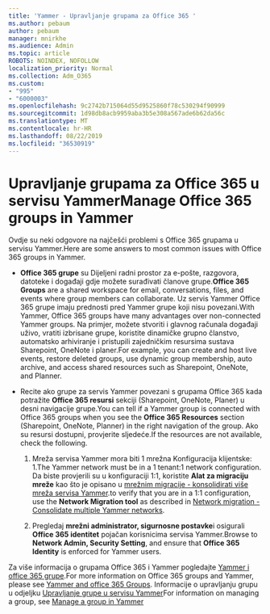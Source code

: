 ```yaml
---
title: 'Yammer - Upravljanje grupama za Office 365 '
ms.author: pebaum
author: pebaum
manager: mnirkhe
ms.audience: Admin
ms.topic: article
ROBOTS: NOINDEX, NOFOLLOW
localization_priority: Normal
ms.collection: Adm_O365
ms.custom:
- "995"
- "6000003"
ms.openlocfilehash: 9c2742b715064d55d9525860f78c530294f90999
ms.sourcegitcommit: 1d98db8acb9959aba3b5e308a567ade6b62da56c
ms.translationtype: MT
ms.contentlocale: hr-HR
ms.lasthandoff: 08/22/2019
ms.locfileid: "36530919"
---
```

# <a name="manage-office-365-groups-in-yammer"></a><span data-ttu-id="61287-102">Upravljanje grupama za Office 365 u servisu Yammer</span><span class="sxs-lookup"><span data-stu-id="61287-102">Manage Office 365 groups in Yammer</span></span>

<span data-ttu-id="61287-103">Ovdje su neki odgovore na najčešći problemi s Office 365 grupama u servisu Yammer.</span><span class="sxs-lookup"><span data-stu-id="61287-103">Here are some answers to most common issues with Office 365 groups in Yammer.</span></span>

* <span data-ttu-id="61287-104">**Office 365 grupe** su Dijeljeni radni prostor za e-pošte, razgovora, datoteke i događaji gdje možete surađivati članove grupe.</span><span class="sxs-lookup"><span data-stu-id="61287-104">**Office 365 Groups** are a shared workspace for email, conversations, files, and events where group members can collaborate.</span></span> <span data-ttu-id="61287-105">Uz servis Yammer Office 365 grupe imaju prednosti pred Yammer grupe koji nisu povezani.</span><span class="sxs-lookup"><span data-stu-id="61287-105">With Yammer, Office 365 groups have many advantages over non-connected Yammer groups.</span></span> <span data-ttu-id="61287-106">Na primjer, možete stvoriti i glavnog računala događaji uživo, vratiti izbrisane grupe, koristite dinamičke grupno članstvo, automatsko arhiviranje i pristupili zajedničkim resursima sustava Sharepoint, OneNote i planer.</span><span class="sxs-lookup"><span data-stu-id="61287-106">For example, you can create and host live events, restore deleted groups, use dynamic group membership, auto archive, and access shared resources such as Sharepoint, OneNote, and Planner.</span></span>

* <span data-ttu-id="61287-107">Recite ako grupe za servis Yammer povezani s grupama Office 365 kada potražite **Office 365 resursi** sekciji (Sharepoint, OneNote, Planer) u desni navigacije grupe.</span><span class="sxs-lookup"><span data-stu-id="61287-107">You can tell if a Yammer group is connected with Office 365 groups when you see the **Office 365 Resources** section (Sharepoint, OneNote, Planner) in the right navigation of the group.</span></span> <span data-ttu-id="61287-108">Ako su resursi dostupni, provjerite sljedeće.</span><span class="sxs-lookup"><span data-stu-id="61287-108">If the resources are not available, check the following.</span></span>

  1. <span data-ttu-id="61287-109">Mreža servisa Yammer mora biti 1 mrežna Konfiguracija klijentske: 1.</span><span class="sxs-lookup"><span data-stu-id="61287-109">The Yammer network must be in a 1 tenant:1 network configuration.</span></span> <span data-ttu-id="61287-110">Da biste provjerili su u konfiguraciji 1:1, koristite **Alat za migraciju mreže** kao što je opisano u [mrežnim migracije - konsolidirati više mreža servisa Yammer](https://docs.microsoft.com/yammer/configure-your-yammer-network/consolidate-multiple-yammer-networks).</span><span class="sxs-lookup"><span data-stu-id="61287-110">to verify that you are in a 1:1 configuration, use the **Network Migration tool** as described in [Network migration - Consolidate multiple Yammer networks](https://docs.microsoft.com/yammer/configure-your-yammer-network/consolidate-multiple-yammer-networks).</span></span>

  2. <span data-ttu-id="61287-111">Pregledaj **mrežni administrator, sigurnosne postavke**i osigurali **Office 365 identitet** pojačan korisnicima servisa Yammer.</span><span class="sxs-lookup"><span data-stu-id="61287-111">Browse to **Network Admin, Security Setting**, and ensure that **Office 365 Identity** is enforced for Yammer users.</span></span>

<span data-ttu-id="61287-112">Za više informacija o grupama Office 365 i Yammer pogledajte [Yammer i office 365 grupe](https://docs.microsoft.com/yammer/manage-yammer-groups/yammer-and-office-365-groups?redirectSourcePath=%252fen-us%252farticle%252fYammer-and-Office-365-Groups-d8c239dc-a48b-47ab-b85e-6b4b8191a869).</span><span class="sxs-lookup"><span data-stu-id="61287-112">For more information on Office 365 groups and Yammer, please see [Yammer and office 365 Groups](https://docs.microsoft.com/yammer/manage-yammer-groups/yammer-and-office-365-groups?redirectSourcePath=%252fen-us%252farticle%252fYammer-and-Office-365-Groups-d8c239dc-a48b-47ab-b85e-6b4b8191a869).</span></span> <span data-ttu-id="61287-113">Informacije o upravljanju grupu u odjeljku [Upravljanje grupe u servisu Yammer](https://support.office.com/article/Manage-a-group-in-Yammer-6e05c6d6-5548-4c88-89cd-e6757a514ef2)</span><span class="sxs-lookup"><span data-stu-id="61287-113">For information on managing a group, see [Manage a group in Yammer](https://support.office.com/article/Manage-a-group-in-Yammer-6e05c6d6-5548-4c88-89cd-e6757a514ef2)</span></span>
